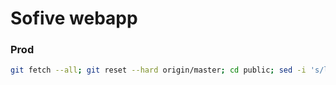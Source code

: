 # Sofive webapp

### Prod

```bash
git fetch --all; git reset --hard origin/master; cd public; sed -i 's/localhost:8080/app.sofive.com:8080/g' *.html js/*.js;sed -i 's/http:\/\/localhost/http:\/\/app.sofive.com/g' *.html js/*.js; sudo pm2 reload 0
```